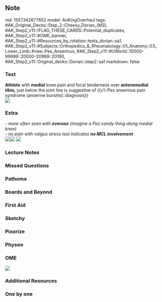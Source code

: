 ## Note
nid: 1557342677652
model: AnKingOverhaul
tags: #AK_Original_Decks::Step_2::Cheesy_Dorian_(M3), #AK_Step2_v11::!FLAG_THESE_CARDS::Potential_duplicates, #AK_Step2_v11::#OME_banner, #AK_Step2_v11::#Resources_by_rotation::tests_dorian::sa1, #AK_Step2_v11::#Subjects::Orthopedics_&_Rheumatology::01_Anatomy::03_Lower_Limb::Knee::Pes_Anserinus, #AK_Step2_v11::#UWorld::10000-99999::20000-20999::20190, #AK_Step2_v11::Original_decks::Dorian::step2::sa1
markdown: false

### Text
<div>
  <b>Athlete</b> with <b>medial</b> knee pain and focal tenderness
  over <b>anteromedial tibia,</b> just below the joint line is
  suggestive of {{c1::Pes anserinus pain syndrome (anserine
  bursitis)::diagnosis}}
</div>
<div><img src="pes-fig-1.jpeg"></div>

### Extra
<div>
  <i>- more often seen with <b>overuse</b> (imagine a Pez candy
  thing along medial knee)</i>
  <div>
    <i>- no pain with valgus stress test indicates <b>no MCL
    involvement</b></i>
  </div>
</div><img src="pes-anserine-bursitis.jpg"><img src=
"81G9awie6RL._SY679_.jpg">
<div style="display: inline !important;">
  <div style="display: inline !important;">
    <div style="display: inline !important;">
      <div style="display: inline !important;">
        <div style="display: inline !important;">
          <i><img src="valgus%20laxity.png"></i>
        </div>
      </div>
    </div>
  </div>
</div>

### Lecture Notes


### Missed Questions


### Pathoma


### Boards and Beyond


### First Aid


### Sketchy


### Pixorize


### Physeo


### OME
<div class="ome-widget">
  <a href="https://onlinemeded.org?ref=anki"><img src=
  "_OME_AnkiFlashcards_General_4.png"></a>
</div>

### Additional Resources


### One by one

